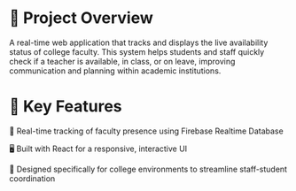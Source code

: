 # 📌 Project Overview

A real-time web application that tracks and displays the live availability status of college faculty. This system helps students and staff quickly check if a teacher is available, in class, or on leave, improving communication and planning within academic institutions.

# 🚀 Key Features
📡 Real-time tracking of faculty presence using Firebase Realtime Database

🖥️ Built with React for a responsive, interactive UI

🏫 Designed specifically for college environments to streamline staff-student coordination
